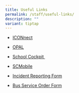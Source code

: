 ```yaml
---
title: Useful Links
permalink: /staff/useful-links/
description: ""
variant: tiptap
---
```

<ul data-tight="true" class="tight">
<li>
<p><a href="https://icon.moe.edu.sg/" rel="noopener" target="_blank">ICONnect</a>
</p>
</li>
<li>
<p><a href="https://opal2.moe.edu.sg/" rel="noopener" target="_blank">OPAL</a>
</p>
</li>
<li>
<p><a href="https://schoolcockpit.moe.gov.sg/" rel="noopener" target="_blank">School Cockpit&nbsp;</a>
</p>
</li>
<li>
<p><a href="https://scmobile.moe.edu.sg/login" rel="noopener noreferrer nofollow" target="_blank">SCMobile</a>
</p>
</li>
<li>
<p><a href="https://go.gov.sg/nyincidentreporting" rel="noopener noreferrer nofollow" target="_blank">Incident Reporting Form</a>
</p>
</li>
<li>
<p><a href="https://go.gov.sg/wvcset" rel="noopener noreferrer nofollow" target="_blank">Bus Service Order Form</a>
</p>
</li>
</ul>
<p></p>